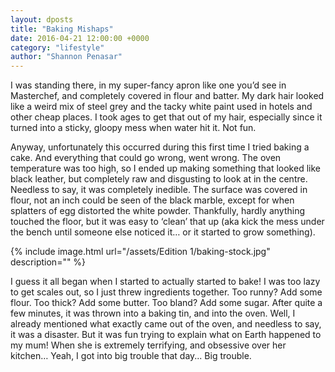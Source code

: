```yaml
---
layout: dposts
title: "Baking Mishaps"
date: 2016-04-21 12:00:00 +0000
category: "lifestyle"
author: "Shannon Penasar"
---
```

I was standing there, in my super-fancy apron like one you’d see in Masterchef, and completely covered in flour and batter. My dark hair looked like a weird mix of steel grey and the tacky white paint used in hotels and other cheap places. I took ages to get that out of my hair, especially since it turned into a sticky, gloopy mess when water hit it. Not fun.

Anyway, unfortunately this occurred during this first time I tried baking a cake. And everything that could go wrong, went wrong. The oven temperature was too high, so I ended up making something that looked like black leather, but completely raw and disgusting to look at in the centre. Needless to say, it was completely inedible. The surface was covered in flour, not an inch could be seen of the black marble, except for when splatters of egg distorted the white powder. Thankfully, hardly anything touched the floor, but it was easy to ‘clean’ that up (aka kick the mess under the bench until someone else noticed it… or it started to grow something).

 {% include image.html url="/assets/Edition 1/baking-stock.jpg" description="" %}

I guess it all began when I started to actually started to bake! I was too lazy to get scales out, so I just threw ingredients together. Too runny? Add some flour. Too thick? Add some butter. Too bland? Add some sugar. After quite a few minutes, it was thrown into a baking tin, and into the oven. Well,  I already mentioned what exactly came out of the oven, and needless to say, it was a disaster. But it was fun trying to explain what on Earth happened to my mum! When she is extremely  terrifying, and obsessive over her kitchen… Yeah, I got into big trouble that day... Big trouble. 
